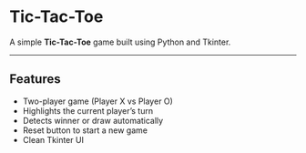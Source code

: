 # Tic-Tac-Toe 

A simple  **Tic-Tac-Toe** game built using Python and Tkinter.  

---

## Features

- Two-player game (Player X vs Player O)  
- Highlights the current player’s turn  
- Detects winner or draw automatically  
- Reset button to start a new game  
- Clean  Tkinter UI  




